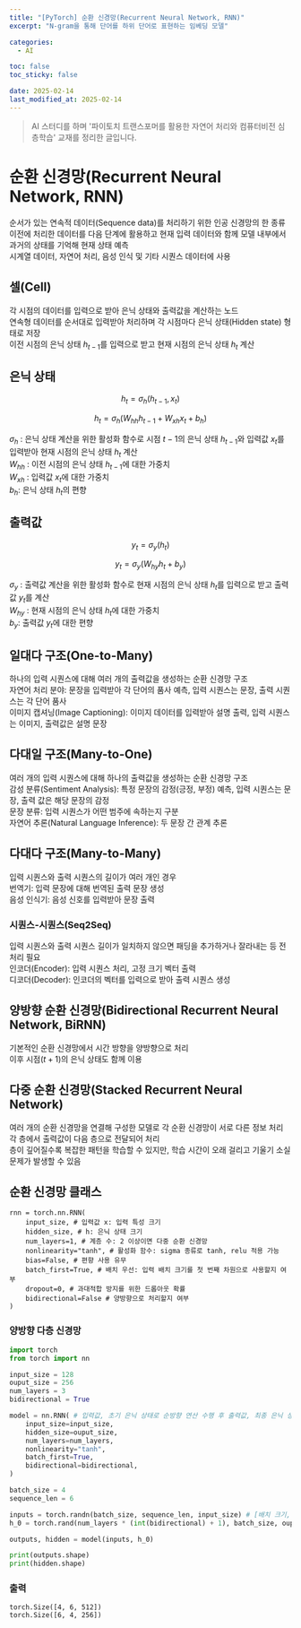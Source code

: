 ```yaml
---
title: "[PyTorch] 순환 신경망(Recurrent Neural Network, RNN)"
excerpt: "N-gram을 통해 단어를 하위 단어로 표현하는 임베딩 모델"

categories:
  - AI

toc: false
toc_sticky: false

date: 2025-02-14
last_modified_at: 2025-02-14
---
```


> AI 스터디를 하며 '파이토치 트랜스포머를 활용한 자연어 처리와 컴퓨터비전 심층학습' 교재를 정리한 글입니다.  

# 순환 신경망(Recurrent Neural Network, RNN)

순서가 있는 연속적 데이터(Sequence data)를 처리하기 위한 인공 신경망의 한 종류  
이전에 처리한 데이터를 다음 단계에 활용하고 현재 입력 데이터와 함께 모델 내부에서 과거의 상태를 기억해 현재 상태 예측  
시계열 데이터, 자연어 처리, 음성 인식 및 기타 시퀀스 데이터에 사용  

## 셀(Cell)

각 시점의 데이터를 입력으로 받아 은닉 상태와 출력값을 계산하는 노드  
연속형 데이터를 순서대로 입력받아 처리하며 각 시점마다 은닉 상태(Hidden state) 형태로 저장  
이전 시점의 은닉 상태 $h_{t-1}$를 입력으로 받고 현재 시점의 은닉 상태 $h_t$ 계산  

## 은닉 상태

$$
h_t = \sigma_h(h_{t-1}, x_t)
$$

$$
h_t = \sigma_h(W_{hh} h_{t-1} + W_{xh} x_t + b_h)
$$

$\sigma_h$ : 은닉 상태 계산을 위한 활성화 함수로 시점 $t-1$의 은닉 상태 $h_{t-1}$와 입력값 $x_t$를 입력받아 현재 시점의 은닉 상태 $h_t$ 계산  
$W_{hh}$ : 이전 시점의 은닉 상태 $h_{t-1}$에 대한 가중치  
$W_{xh}$ : 입력값 $x_t$에 대한 가중치  
$b_h$: 은닉 상태 $h_t$의 편향  

## 출력값

$$
y_t = \sigma_y(h_t)
$$

$$
y_t = \sigma_y(W_{hy} h_t + b_y)
$$

$\sigma_y$ : 출력값 계산을 위한 활성화 함수로 현재 시점의 은닉 상태 $h_t$를 입력으로 받고 출력값 $y_t$를 계산  
$W_{hy}$ : 현재 시점의 은닉 상태 $h_t$에 대한 가중치  
$b_y$: 출력값 $y_t$에 대한 편향  

## 일대다 구조(One-to-Many)

하나의 입력 시퀀스에 대해 여러 개의 출력값을 생성하는 순환 신경망 구조  
자연어 처리 분야: 문장을 입력받아 각 단어의 품사 예측, 입력 시퀀스는 문장, 출력 시퀀스는 각 단어 품사  
이미지 캡셔닝(Image Captioning): 이미지 데이터를 입력받아 설명 출력, 입력 시퀀스는 이미지, 출력값은 설명 문장  

## 다대일 구조(Many-to-One)

여러 개의 입력 시퀀스에 대해 하나의 출력값을 생성하는 순환 신경망 구조  
감성 분류(Sentiment Analysis): 특정 문장의 감정(긍정, 부정) 예측, 입력 시퀀스는 문장, 출력 값은 해당 문장의 감정  
문장 분류: 입력 시퀀스가 어떤 범주에 속하는지 구분  
자연어 추론(Natural Language Inference): 두 문장 간 관계 추론  

## 다대다 구조(Many-to-Many)

입력 시퀀스와 출력 시퀀스의 길이가 여러 개인 경우  
번역기: 입력 문장에 대해 번역된 출력 문장 생성   
음성 인식기: 음성 신호를 입력받아 문장 출력  

### 시퀀스-시퀀스(Seq2Seq)

입력 시퀀스와 출력 시퀀스 길이가 일치하지 않으면 패딩을 추가하거나 잘라내는 등 전처리 필요  
인코더(Encoder): 입력 시퀀스 처리, 고정 크기 벡터 출력  
디코더(Decoder): 인코더의 벡터를 입력으로 받아 출력 시퀀스 생성   

## 양방향 순환 신경망(Bidirectional Recurrent Neural Network, BiRNN)

기본적인 순환 신경망에서 시간 방향을 양방향으로 처리  
이후 시점($t+1$)의 은닉 상태도 함께 이용  

## 다중 순환 신경망(Stacked Recurrent Neural Network)

여러 개의 순환 신경망을 연결해 구성한 모델로 각 순환 신경망이 서로 다른 정보 처리  
각 층에서 출력값이 다음 층으로 전달되어 처리  
층이 깊어질수록 복잡한 패턴을 학습할 수 있지만, 학습 시간이 오래 걸리고 기울기 소실 문제가 발생할 수 있음  

## 순환 신경망 클래스

```
rnn = torch.nn.RNN(
    input_size, # 입력값 x: 입력 특성 크기
    hidden_size, # h: 은닉 상태 크기
    num_layers=1, # 계층 수: 2 이상이면 다중 순환 신경망
    nonlinearity="tanh", # 활성화 함수: sigma 종류로 tanh, relu 적용 가능
    bias=False, # 편향 사용 유무
    batch_first=True, # 배치 우선: 입력 배치 크기를 첫 번째 차원으로 사용할지 여부
    dropout=0, # 과대적합 방지를 위한 드롭아웃 확률
    bidirectional=False # 양방향으로 처리할지 여부
)
```

### 양방향 다층 신경망

```python
import torch
from torch import nn
```

```python
input_size = 128
ouput_size = 256
num_layers = 3
bidirectional = True
```

```python
model = nn.RNN( # 입력값, 초기 은닉 상태로 순방향 연산 수행 후 출력값, 최종 은닉 상태 반환
    input_size=input_size,
    hidden_size=ouput_size,
    num_layers=num_layers,
    nonlinearity="tanh",
    batch_first=True,
    bidirectional=bidirectional,
)
```

```python
batch_size = 4
sequence_len = 6
```

```python
inputs = torch.randn(batch_size, sequence_len, input_size) # [배치 크기, 시퀀스, 입력 특성 크기]
h_0 = torch.rand(num_layers * (int(bidirectional) + 1), batch_size, ouput_size)
```

```python
outputs, hidden = model(inputs, h_0)
```

```python
print(outputs.shape)
print(hidden.shape)
```

### 출력

```
torch.Size([4, 6, 512])
torch.Size([6, 4, 256])
```